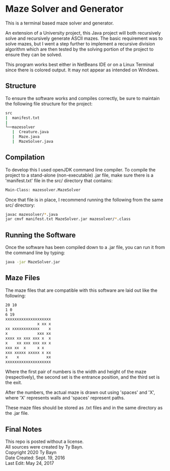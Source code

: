 # Maze Solver and Generator

This is a terminal based maze solver and generator.

An extension of a University project, this Java project will both recursively solve and recursively generate ASCII mazes. The basic requirement was to solve mazes, but I went a step further to implement a recursive division algorithm which are then tested by the solving portion of the project to ensure they can be solved.

This program works best either in NetBeans IDE or on a Linux Terminal since there is colored output. It may not appear as intended on Windows.

## Structure
To ensure the software works and compiles correctly, be sure to maintain the following file structure for the project:

```bash
src
|  manifest.txt
|
└──mazesolver
   |  Creature.java
   |  Maze.java
   |  MazeSolver.java
```

## Compilation
To develop this I used openJDK command line compiler. To compile the project to a stand-alone (non-executable) .jar file, make sure there is a 'manifest.txt' file in the src/ directory that contains:

```bash
Main-Class: mazesolver.MazeSolver
```

Once that file is in place, I recommend running the following from the same src/ directory:

```bash
javac mazesolver/*.java
jar cmvf manifest.txt MazeSolver.jar mazesolver/*.class
```

## Running the Software
Once the software has been compiled down to a .jar file, you can run it from the command line by typing:

```bash
java -jar MazeSolver.jar
```

## Maze Files
The maze files that are compatible with this software are laid out like the following:

```bash
20 10
1 0
6 19
xxxxxxxxxxxxxxxxxxxx
              x xx x
xx xxxxxxxxxxxx    x
x             xxx xx
xxxx xx xxx xxx x  x
x    xx xxx xxx xx x
xxx xx  x     x x   
xxx xxxxx xxxxx x xx
x    x            xx
xxxxxxxxxxxxxxxxxxxx
```
Where the first pair of numbers is the width and height of the maze (respectively), the second set is the entrance position, and the third set is the exit. 

After the numbers, the actual maze is drawn out using 'spaces' and 'X', where 'X' represents walls and 'spaces' represent paths.

These maze files should be stored as .txt files and in the same directory as the .jar file.

## Final Notes
This repo is posted without a license.    
All sources were created by Ty Bayn.  
Copyright 2020 Ty Bayn  
Date Created: Sept. 19, 2016  
Last Edit: May 24, 2017